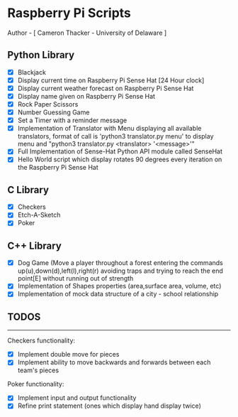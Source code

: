 # Raspberry Pi Scripts

Author - [ Cameron Thacker - University of Delaware ]

## Python Library
   
- [x] Blackjack
- [x] Display current time on Raspberry Pi Sense Hat [24 Hour clock]
- [x] Display current weather forecast on Raspberry Pi Sense Hat
- [x] Display name given on Raspberry Pi Sense Hat
- [x] Rock Paper Scissors
- [x] Number Guessing Game
- [x] Set a Timer with a reminder message
- [x] Implementation of Translator with Menu displaying all available translators, format of call is 'python3 translator.py menu' to display menu and "python3 translator.py \<translator\> '\<message\>'" 
- [x] Full Implementation of Sense-Hat Python API module called SenseHat
- [x] Hello World script which display rotates 90 degrees every iteration on the Raspberry Pi Sense Hat

## C Library

- [x] Checkers
- [x] Etch-A-Sketch
- [x] Poker

## C++ Library

- [x] Dog Game (Move a player throughout a forest entering the commands up(u),down(d),left(l),right(r) avoiding traps and trying to reach the end point[E] without running out of strength
- [x] Implementation of Shapes properties (area,surface area, volume, etc)
- [x] Implementation of mock data structure of a city - school relationship

## TODOS

--------

Checkers functionality:

- [x] Implement double move for pieces
- [x] Implement ability to move backwards and forwards between each team's pieces

Poker functionality:

- [x] Implement input and output functionality
- [x] Refine print statement (ones which display hand display twice)

